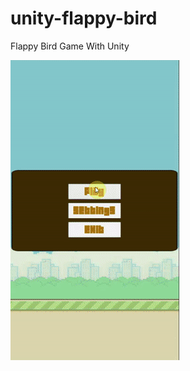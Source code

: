 # unity-flappy-bird
Flappy Bird Game With Unity

![BlueFlappy](https://github.com/zumrudu-anka/unity-flappy-bird/blob/master/Presentation/flapflap.gif)